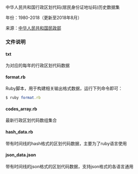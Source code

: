 
中华人民共和国行政区划代码(居民身份证地址码)历史数据集

年份：1980-2018（更新至2018年8月）

来源：[中华人民共和国民政部](http://www.mca.gov.cn/article/sj/xzqh/)

### 文件说明

#### txt

为对应的每年的行政区划代码数据

#### format.rb

Ruby脚本，用于构建相关输出格式数据，运行下列命令即可：
```ruby
$ ruby format.rb
```

#### codes_array.rb

最新行政区划代码数组集合

#### hash_data.rb

带有时间线的hash格式的区划代码数据，主要为了ruby语言使用

#### json_data.json

带有时间线的json格式的区划代码数据，支持json格式的各语言通用
